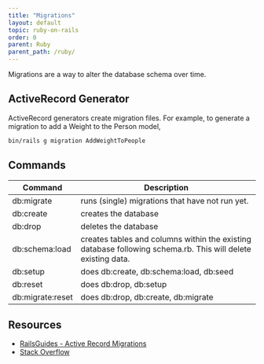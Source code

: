 ```yaml
---
title: "Migrations"
layout: default
topic: ruby-on-rails
order: 0
parent: Ruby
parent_path: /ruby/
---
```

Migrations are a way to alter the database schema over time.

## ActiveRecord Generator
ActiveRecord generators create migration files. For example, to generate a migration to add a Weight to the Person model,
```bash
bin/rails g migration AddWeightToPeople
```

## Commands

| Command | Description |
| -- | -- |
| db:migrate | runs (single) migrations that have not run yet. |
| db:create | creates the database |
| db:drop | deletes the database |
| db:schema:load | creates tables and columns within the existing database following schema.rb. This will delete existing data. |
| db:setup | does db:create, db:schema:load, db:seed |
| db:reset | does db:drop, db:setup |
| db:migrate:reset | does db:drop, db:create, db:migrate |


## Resources
* [RailsGuides - Active Record Migrations](https://guides.rubyonrails.org/active_record_migrations.html)
* [Stack Overflow](https://stackoverflow.com/a/10302357/9080991)